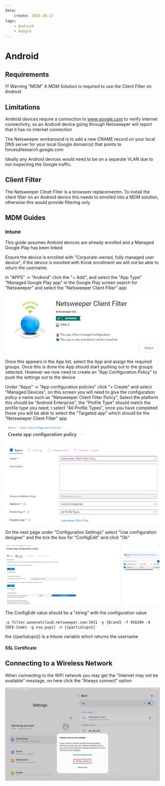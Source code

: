 ```yaml
---
date:
    create: 2025-10-17
tags:
    - Android
    - Google
---
```

# Android


## Requirements

!!! Warning "MDM"
    A MDM Solution is required to use the Client Filter on Android

## Limitations
Android devices require a connection to www.google.com to verify internet connectivity, so an Android device going through Netsweeper will report that it has no internet connection

The Netsweeper workaround is to add a new CNAME record on your local DNS server for your local Google domain(s) that points to forcesafesearch.google.com

Ideally any Android devices would need to be on a separate VLAN due to not inspecting the Google traffic.

## Client Filter

The Netsweeper Clinet Filter is a browseer replacementm. To install the client filter on an Android device this needs to enrolled into a MDM solution, otherwise this would provide filtering only

## MDM Guides

### Intune

This guide assumes Android devices are already enrolled and a Managed Google Play has been linked

Ensure the device is enrolled with "Corporate-owned, fully managed user device", if the device is enrolled with Kiosk enrollment we will not be able to return the username.

In "APPS" -> "Android" click the "+ Add", and select the "App Type" "Managed Google Play app" in the Google Play screen search for "Netsweeper" and select the "Netsweeper Client Filter" app

![android-gp1](media/android/android-gp1.png)

Once this appears in the App list, select the App and assign the required groups. Once this is done the App should start pushing out to the groups selected. However we now need to create an "App Configuration Policy" to push the settings out to the device

Under "Apps" -> "App configuration policies" click "+ Create" and select "Managed Devices", on this screen you will need to give the configuration policy a name such as "Netsweeper Client Filter Policy", Select the platform this should be "Android Enterprise", the "Profile Type" should match the profile type you need, I select "All Profile Types", once you have completed these you will be able to select the "Targeted app" which should be the "Netsweeper Client Filter" app

![android-in1](media/android/android-in1.png)

On the next page under "Configuration Settings" select "Use configuration designer" and the tick the box for "ConfigEdit" and click "Ok"

![android-in2](media/android/android-in2.png)

The ConfigEdit value should be a "string" with the configuration value

``` text
-p filter.wavenetcloud.netsweeper.com:3431 -y {Brand} -f 958209 -d {DFE-Code} -g nsw_pupil -n {{partialupn}} 
```

the {{partialupn}} is a Intune variable which returns the username

#### SSL Certificate

## Connecting to a Wireless Network

When connecting to the WiFi network you may get the "Internet may not be available" message, on here click the "Always connect" option

![android-wifi1](media/android/android-wifi1.png)